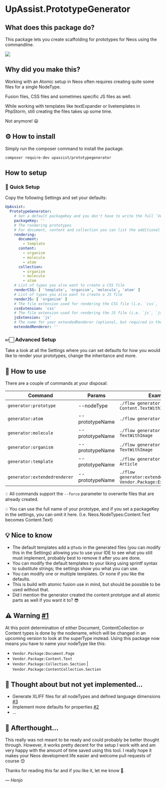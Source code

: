 # UpAssist.PrototypeGenerator

## What does this package do?

This package lets you create scaffolding for prototypes for Neos using the commandline.

![](https://p46.f4.n0.cdn.getcloudapp.com/items/GGu4k4pN/d492e2c4-28e8-4ca5-88ae-d838a7962c6c.gif?source=viewer&v=893eebfe8476b5bca3b54842ca7e6ebe)

## Why did you make this?

Working with an Atomic setup in Neos often requires creating quite some files for a single NodeType.

Fusion files, CSS files and sometimes specific JS files as well.

While working with templates like textExpander or livetemplates in PhpStorm, still creating the files takes up some
time.

Not anymore! 😃

## ⚙️ How to install

Simply run the composer command to install the package.

```composer require-dev upassist/prototypegenerator```

## How to setup

### 🚀 Quick Setup

Copy the following Settings and set your defaults:

```yaml
UpAssist:
  PrototypeGenerator:
    # Set a default packageKey and you don't have to write the full `Vendor.Package` prefix every time  (but you still can) (optional)
    packageKey: ''
    # The rendering prototypes
    # For document, content and collection you can list the additional prototypes to render
    rendering:
      document:
        - template
      content:
        - organism
        - molecule
        - atom
      collection:
        - organism
        - molecule
        - atom
    # List of types you also want to create a CSS file
    renderCSS: [ 'template', 'organism', 'molecule', 'atom' ]
    # List of types you also want to create a JS file
    renderJS: [ 'organism' ]
    # The file extension used for rendering the CSS file (i.e. `css`, `scss`, `sass`, `less`)
    cssExtension: 'css'
    # The file extension used for rendering the JS file (i.e. `js`, `jsx`)
    jsExtension: 'js'
    # The name for your extendedRenderer (optional, but required in the default setup since the default templates use this)
    extendedRenderer: ''
```

### 👉🏻 Advanced Setup

Take a look at all the Settings where you can set defaults for how you would like to render your prototypes, change the inheritance and more.

## 📘 How to use

There are a couple of commands at your disposal:

| Command | Params | Example |
| --- | --- | --- |
| `generator:prototype` | --nodeType | `./flow generator:prototype Content.TextWithImage` |
| `generator:atom` | --prototypeName | `./flow generator:atom Text` |
| `generator:molecule` | --prototypeName | `./flow generator:molecule TextWithImage` |
| `generator:organism` | --prototypeName | `./flow generator:organism TextWithImage` |
| `generator:template` | --prototypeName | `./flow generator:template Article` |
| `generator:extendedrenderer` | --prototypeName | `./flow generator:extendedrenderer Vendor.Package:ExtendedRenderer` |

💡 All commands support the `--force` parameter to overwrite files that are already created.

💡 You can use the full name of your prototype, and if you set a packageKey in the settings, you can omit it here. (I.e. Neos.NodeTypes:Content.Text becomes Content.Text)

## 💡 Nice to know
- The default templates add a `@Todo` in the generated files (you can modify this in the Settings) allowing you to use your IDE to see what you still must implement, probably best to remove it after you are done.
- You can modify the default templates to your liking using sprintf syntax to substitute strings; the settings show you what you can use.
- You can modify one or multiple templates. Or none if you like the defaults.
- This is build with atomic fusion use in mind, but should be possible to be used without that.
- Did I mention the generator created the content prototype and all atomic parts as well if you want it to? 😎

## ⚠️ Warning [#1](https://github.com/UpAssist/PrototypeGenerator/issues/1#issue-1035464011)
At this point determination of either Document, ContentCollection or Content types is done by the nodename, which will be changed in an upcoming version to look at the superType instead.
Using this package now means you have to name your nodeType like this:
- `Vendor.Package:Document.Page`
- `Vendor.Package:Content.Text`
- `Vendor.Package:Collection.Section` | `Vendor.Package:ContentCollection.Section`

## 🧠 Thought about but not yet implemented...
- Generate XLIFF files for all nodeTypes and defined language dimensions [#3](https://github.com/UpAssist/PrototypeGenerator/issues/3#issue-1035466387)
- Implement more defaults for properties [#2](https://github.com/UpAssist/PrototypeGenerator/issues/2#issue-1035465542)
- ...

## 🤔 Afterthought...
This really was not meant to be ready and could probably be better thought through. However, it works pretty decent for the setup I work with and am very happy with the amount of time saved using this tool.
I really hope it makes your Neos development life easier and welcome pull requests of course 😊

Thanks for reading this far and if you like it, let me know 🙂.

— _Henjo_
